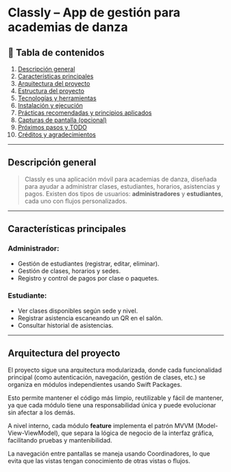 # Classly – App de gestión para academias de danza

## 📖 Tabla de contenidos

1. [Descripción general](#descripción-general)
2. [Características principales](#características-principales)
3. [Arquitectura del proyecto](#arquitectura-del-proyecto)
4. [Estructura del proyecto](#estructura-del-proyecto)
5. [Tecnologías y herramientas](#tecnologías-y-herramientas)
6. [Instalación y ejecución](#instalación-y-ejecución)
7. [Prácticas recomendadas y principios aplicados](#prácticas-recomendadas-y-principios-aplicados)
8. [Capturas de pantalla (opcional)](#capturas-de-pantalla-opcional)
9. [Próximos pasos y TODO](#próximos-pasos-y-todo)
10. [Créditos y agradecimientos](#créditos-y-agradecimientos)

---

## Descripción general

> Classly es una aplicación móvil para academias de danza, diseñada para ayudar a administrar clases, estudiantes, horarios, asistencias y pagos. Existen dos tipos de usuarios: **administradores** y **estudiantes**, cada uno con flujos personalizados.

---

## Características principales

### Administrador:
- Gestión de estudiantes (registrar, editar, eliminar).
- Gestión de clases, horarios y sedes.
- Registro y control de pagos por clase o paquetes.

### Estudiante:
- Ver clases disponibles según sede y nivel.
- Registrar asistencia escaneando un QR en el salón.
- Consultar historial de asistencias.

---

##  Arquitectura del proyecto

El proyecto sigue una arquitectura modularizada, donde cada funcionalidad principal (como autenticación, navegación, gestión de clases, etc.) se organiza en módulos independientes usando Swift Packages.

Esto permite mantener el código más limpio, reutilizable y fácil de mantener, ya que cada módulo tiene una responsabilidad única y puede evolucionar sin afectar a los demás.

A nivel interno, cada módulo **feature** implementa el patrón MVVM (Model-View-ViewModel), que separa la lógica de negocio de la interfaz gráfica, facilitando pruebas y mantenibilidad.

La navegación entre pantallas se maneja usando Coordinadores, lo que evita que las vistas tengan conocimiento de otras vistas o flujos.
